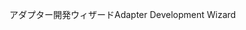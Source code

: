 <span data-ttu-id="386ef-101">アダプター開発ウィザード</span><span class="sxs-lookup"><span data-stu-id="386ef-101">Adapter Development Wizard</span></span>